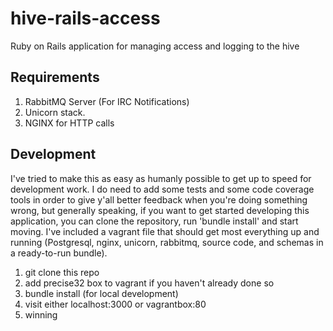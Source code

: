 hive-rails-access
=================

Ruby on Rails application for managing access and logging to the hive

Requirements
------------

1. RabbitMQ Server (For IRC Notifications)
2. Unicorn stack.
3. NGINX for HTTP calls

Development
-----------

I've tried to make this as easy as humanly possible to get up to speed for
development work.  I do need to add some tests and some code coverage tools
in order to give y'all better feedback when you're doing something wrong, but
generally speaking, if you want to get started developing this application, you
can clone the repository, run 'bundle install' and start moving.  I've included
a vagrant file that should get most everything up and running (Postgresql, 
nginx, unicorn, rabbitmq, source code, and schemas in a ready-to-run bundle).

1. git clone this repo
2. add precise32 box to vagrant if you haven't already done so
3. bundle install (for local development)
4. visit either localhost:3000 or vagrantbox:80 
5. winning


